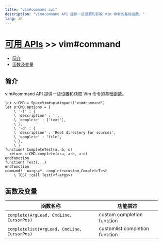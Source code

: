 ```yaml
---
title: "vim#command api"
description: "vim#command API 提供一些设置和获取 Vim 命令的基础函数。"
lang: zh
---
```


# [可用 APIs](../../) >> vim#command

<!-- vim-markdown-toc GFM -->

- [简介](#简介)
- [函数及变量](#函数及变量)

<!-- vim-markdown-toc -->

## 简介

vim#command API 提供一些设置和获取 Vim 命令的基础函数。

```vim
let s:CMD = SpaceVim#api#import('vim#command')
let s:CMD.options = {
    \ '-f' : {
    \ 'description' : '',
    \ 'complete' : ['text'],
    \ },
    \ '-d' : {
    \ 'description' : 'Root directory for sources',
    \ 'complete' : 'file',
    \ },
    \ }
function! CompleteTest(a, b, c)
  return s:CMD.complete(a:a, a:b, a:c)
endfunction
function! Test(...)
endfunction
command! -nargs=* -complete=custom,CompleteTest
    \ TEST :call Test(<f-args>)
```

## 函数及变量

| 函数名称                                    | 功能描述                       |
| ------------------------------------------- | ------------------------------ |
| `complete(ArgLead, CmdLine, CursorPos)`     | custom completion function     |
| `completelist(ArgLead, CmdLine, CursorPos)` | customlist completion function |
